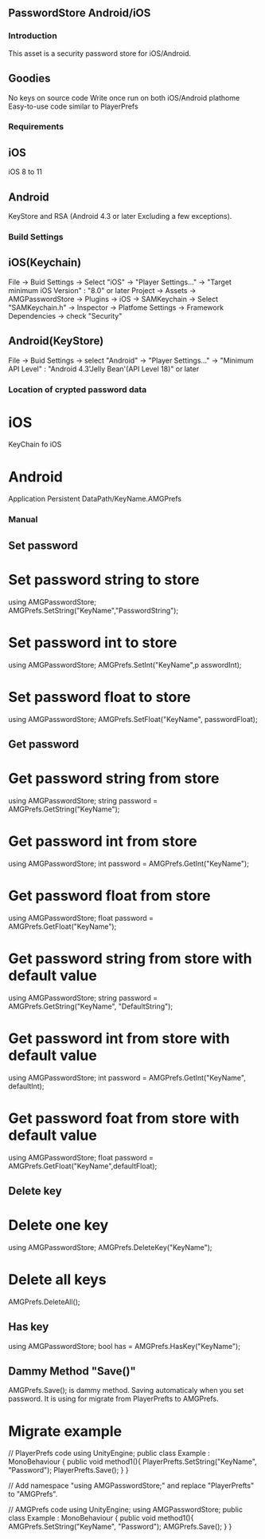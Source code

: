 ## PasswordStore Android/iOS

### Introduction
This asset is a security password store for iOS/Android.
## Goodies
No keys on source code
Write once run on both iOS/Android plathome
Easy-to-use code similar to PlayerPrefs

### Requirements
## iOS
iOS 8 to 11
## Android
KeyStore and RSA (Android 4.3 or later Excluding a few exceptions).

### Build Settings
## iOS(Keychain)
File -> Buid Settings -> Select "iOS" -> "Player Settings..." -> "Target minimum iOS Version" : "8.0" or later
Project -> Assets -> AMGPasswordStore -> Plugins -> iOS -> SAMKeychain -> Select "SAMKeychain.h" -> Inspector  -> Platfome Settings -> Framework Dependencies -> check "Security"

## Android(KeyStore)
File -> Buid Settings -> select "Android" -> "Player Settings..." -> "Minimum API Level" : "Android 4.3'Jelly Bean'(API Level 18)" or later 

### Location of crypted password data
# iOS
KeyChain fo iOS
# Android
Application Persistent DataPath/KeyName.AMGPrefs

### Manual
## Set password
# Set password string to store
using AMGPasswordStore;
AMGPrefs.SetString("KeyName","PasswordString");

# Set password int to store
using AMGPasswordStore;
AMGPrefs.SetInt("KeyName",p asswordInt);

# Set password float to store
using AMGPasswordStore;
AMGPrefs.SetFloat("KeyName", passwordFloat);

## Get password
# Get password string from store
using AMGPasswordStore;
string password = AMGPrefs.GetString("KeyName");

# Get password int from store
using AMGPasswordStore;
int password = AMGPrefs.GetInt("KeyName");

# Get password float from store
using AMGPasswordStore;
float password = AMGPrefs.GetFloat("KeyName");

# Get password string from store with default value
using AMGPasswordStore;
string password = AMGPrefs.GetString("KeyName", "DefaultString");

# Get password int from store with default value
using AMGPasswordStore;
int password = AMGPrefs.GetInt("KeyName", defaultInt);

# Get password foat from store with default value
using AMGPasswordStore;
float password = AMGPrefs.GetFloat("KeyName",defaultFloat);

## Delete key
# Delete one key
using AMGPasswordStore;
AMGPrefs.DeleteKey("KeyName");

# Delete all keys
AMGPrefs.DeleteAll();

## Has key
using AMGPasswordStore;
bool has = AMGPrefs.HasKey("KeyName");

## Dammy Method "Save()"
AMGPrefs.Save(); is dammy method.
Saving automaticaly when you set password.
It is using for migrate from PlayerPrefts to AMGPrefs.

# Migrate example
// PlayerPrefs code
using UnityEngine;
public class Example : MonoBehaviour {
    public void method1(){
        PlayerPrefts.SetString("KeyName", "Password");
        PlayerPrefts.Save();
    }
}

// Add namespace "using AMGPasswordStore;" and replace "PlayerPrefts" to "AMGPrefs".

// AMGPrefs code
using UnityEngine;
using AMGPasswordStore;
public class Example : MonoBehaviour {
    public void method1(){
        AMGPrefs.SetString("KeyName", "Password");
        AMGPrefs.Save();
    }
}

